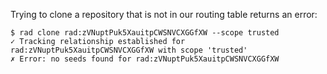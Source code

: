 Trying to clone a repository that is not in our routing table returns an error:

``` (fail)
$ rad clone rad:zVNuptPuk5XauitpCWSNVCXGGfXW --scope trusted
✓ Tracking relationship established for rad:zVNuptPuk5XauitpCWSNVCXGGfXW with scope 'trusted'
✗ Error: no seeds found for rad:zVNuptPuk5XauitpCWSNVCXGGfXW
```
